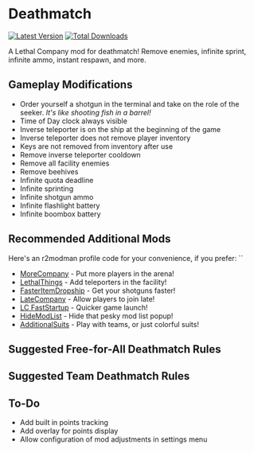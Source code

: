 # Deathmatch

[![Latest Version](https://img.shields.io/thunderstore/v/JaredIsCoding/Deathmatch?logo=thunderstore&logoColor=white)](https://thunderstore.io/c/lethal-company/p/JaredIsCoding/Deathmatch)
[![Total Downloads](https://img.shields.io/thunderstore/dt/JaredIsCoding/Deathmatch?logo=thunderstore&logoColor=white)](https://thunderstore.io/c/lethal-company/p/JaredIsCoding/Deathmatch)

A Lethal Company mod for deathmatch! Remove enemies, infinite sprint, infinite ammo, instant respawn, and more.

## Gameplay Modifications

- Order yourself a shotgun in the terminal and take on the role of the seeker. *It's like shooting fish in a barrel!*
- Time of Day clock always visible
- Inverse teleporter is on the ship at the beginning of the game
- Inverse teleporter does not remove player inventory
- Keys are not removed from inventory after use
- Remove inverse teleporter cooldown
- Remove all facility enemies
- Remove beehives
- Infinite quota deadline
- Infinite sprinting
- Infinite shotgun ammo
- Infinite flashlight battery
- Infinite boombox battery

## Recommended Additional Mods

Here's an r2modman profile code for your convenience, if you prefer: ``

- [MoreCompany](https://thunderstore.io/c/lethal-company/p/notnotnotswipez/MoreCompany/) - Put more players in the arena!
- [LethalThings](https://thunderstore.io/c/lethal-company/p/Evaisa/LethalThings/) - Add teleporters in the facility!
- [FasterItemDropship](https://thunderstore.io/c/lethal-company/p/FlipMods/FasterItemDropship/) - Get your shotguns faster!
- [LateCompany](https://thunderstore.io/c/lethal-company/p/anormaltwig/LateCompany/) - Allow players to join late!
- [LC FastStartup](https://thunderstore.io/c/lethal-company/p/flerouwu/LC_FastStartup/) - Quicker game launch!
- [HideModList](https://thunderstore.io/c/lethal-company/p/Sv_Matt/HideModList/) - Hide that pesky mod list popup!
- [AdditionalSuits](https://thunderstore.io/c/lethal-company/p/AlexCodesGames/AdditionalSuits/) - Play with teams, or just colorful suits!

## Suggested Free-for-All Deathmatch Rules

## Suggested Team Deathmatch Rules

## To-Do

- Add built in points tracking
- Add overlay for points display
- Allow configuration of mod adjustments in settings menu